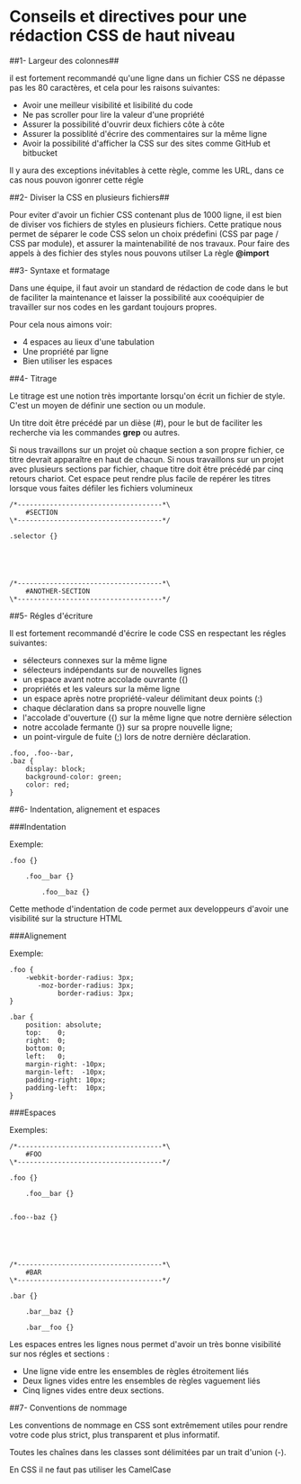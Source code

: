 Conseils et directives pour une rédaction CSS de haut niveau
=============


##1- Largeur des colonnes##

il est fortement recommandé qu'une ligne dans un fichier CSS ne dépasse pas les 80 caractères, et cela pour les raisons suivantes:

- Avoir une meilleur visibilité et lisibilité du code
- Ne pas scroller pour lire la valeur d'une propriété 
- Assurer la possibilité d'ouvrir deux fichiers côte à côte
- Assurer la possiblité d'écrire des commentaires sur la même ligne
- Avoir la possibilité d'afficher la CSS sur des sites comme GitHub et bitbucket

Il y aura des exceptions inévitables à cette règle, comme les URL, dans ce cas nous pouvon igonrer cette régle


##2- Diviser la CSS en plusieurs fichiers##

Pour eviter d'avoir un fichier CSS contenant plus de 1000 ligne, il est bien de diviser vos fichiers de styles en plusieurs fichiers.
Cette pratique nous permet de séparer le code CSS selon un choix prédefini (CSS par page / CSS par module), et assurer la maintenabilité de nos travaux.
Pour faire des appels à des fichier des styles nous pouvons utilser La règle **@import**


##3- Syntaxe et formatage

Dans une équipe, il faut avoir un standard de rédaction de code dans le but de faciliter la maintenance et laisser la possibilité aux cooéquipier de travailler sur nos codes en les gardant toujours propres.

Pour cela nous aimons voir:

- 4 espaces au lieux d'une tabulation
- Une propriété par ligne
- Bien utiliser les espaces


##4- Titrage 

Le titrage est une notion très importante lorsqu'on écrit un fichier de style. C'est un moyen de définir une section ou un module.

Un titre doit être précédé par un dièse (#), pour le but de faciliter les recherche via les commandes **grep** ou autres.

Si nous travaillons sur un projet où chaque section a son propre fichier, ce titre devrait apparaître en haut de chacun. Si nous travaillons sur un projet avec plusieurs sections par fichier, chaque titre doit être précédé par cinq retours chariot. Cet espace peut rendre plus facile de repérer les titres lorsque vous faites défiler les fichiers volumineux
```
/*------------------------------------*\
    #SECTION
\*------------------------------------*/

.selector {}





/*------------------------------------*\
    #ANOTHER-SECTION
\*------------------------------------*/
```

##5- Régles d'écriture

Il est fortement recommandé d'écrire le code CSS en respectant les régles suivantes: 

- sélecteurs connexes sur la même ligne
- sélecteurs indépendants sur de nouvelles lignes
- un espace avant notre accolade ouvrante ({) 
- propriétés et les valeurs sur la même ligne
- un espace après notre propriété-valeur délimitant deux points (:)
- chaque déclaration dans sa propre nouvelle ligne
- l'accolade d'ouverture ({) sur la même ligne que notre dernière sélection 
- notre accolade fermante (}) sur sa propre nouvelle ligne; 
- un point-virgule de fuite (;) lors de notre dernière déclaration.

```
.foo, .foo--bar,
.baz {
    display: block;
    background-color: green;
    color: red;
}
```

##6- Indentation, alignement et espaces

###Indentation

Exemple: 

```
.foo {}

    .foo__bar {}

        .foo__baz {}
```

Cette methode d'indentation de code permet aux developpeurs d'avoir une visibilité sur la structure HTML

###Alignement

Exemple:

```
.foo {
    -webkit-border-radius: 3px;
       -moz-border-radius: 3px;
            border-radius: 3px;
}

.bar {
    position: absolute;
    top:    0;
    right:  0;
    bottom: 0;
    left:   0;
    margin-right: -10px;
    margin-left:  -10px;
    padding-right: 10px;
    padding-left:  10px;
}
```

###Espaces

Exemples: 

```
/*------------------------------------*\
    #FOO
\*------------------------------------*/

.foo {}

    .foo__bar {}


.foo--baz {}





/*------------------------------------*\
    #BAR
\*------------------------------------*/

.bar {}

    .bar__baz {}

    .bar__foo {}
```

Les espaces entres les lignes nous permet d'avoir un très bonne visibilité sur nos régles et sections :

- Une ligne vide entre les ensembles de règles étroitement liés
- Deux lignes vides entre les ensembles de règles vaguement liés
- Cinq lignes vides entre deux sections.

##7- Conventions de nommage

Les conventions de nommage en CSS sont extrêmement utiles pour rendre votre code plus strict, plus transparent et plus informatif.

Toutes les chaînes dans les classes sont délimitées par un trait d'union (-).

En CSS il ne faut pas utiliser les CamelCase
